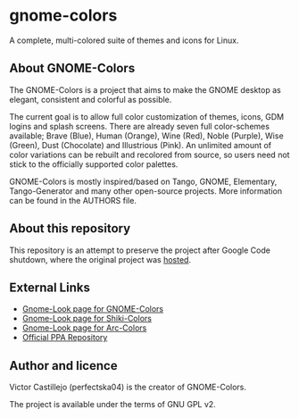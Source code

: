 # gnome-colors
A complete, multi-colored suite of themes and icons for Linux.

## About GNOME-Colors

The GNOME-Colors is a project that aims to make the GNOME desktop as elegant, consistent and colorful as possible.

The current goal is to allow full color customization of themes, icons, GDM logins and splash screens. There are already seven full color-schemes available; Brave (Blue), Human (Orange), Wine (Red), Noble (Purple), Wise (Green), Dust (Chocolate) and Illustrious (Pink). An unlimited amount of color variations can be rebuilt and recolored from source, so users need not stick to the officially supported color palettes.

GNOME-Colors is mostly inspired/based on Tango, GNOME, Elementary, Tango-Generator and many other open-source projects. More information can be found in the AUTHORS file.

## About this repository

This repository is an attempt to preserve the project after Google Code shutdown, where the original project was [hosted](https://code.google.com/p/gnome-colors/).

## External Links
* [Gnome-Look page for GNOME-Colors](http://www.gnome-look.org/content/show.php/GNOME-colors?content=82562)
* [Gnome-Look page for Shiki-Colors](http://www.gnome-look.org/content/show.php/Shiki-Colors?content=86717)
* [Gnome-Look page for Arc-Colors](http://www.gnome-look.org/content/show.php/Arc-Colors+GDM-Walls?content=88305)
* [Official PPA Repository](https://launchpad.net/~gnome-colors-packagers/+archive/ppa)

## Author and licence

Victor Castillejo (perfectska04) is the creator of GNOME-Colors.

The project is available under the terms of GNU GPL v2.

